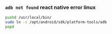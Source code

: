 ### `adb not found` react native error linux
```sh
pushd /usr/local/bin/
sudo ln -s /opt/android/sdk/platform-tools/adb
popd
```
